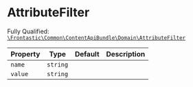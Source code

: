 #  AttributeFilter

Fully Qualified: [`\Frontastic\Common\ContentApiBundle\Domain\AttributeFilter`](../../../../src/php/ContentApiBundle/Domain/AttributeFilter.php)



Property|Type|Default|Description
--------|----|-------|-----------
`name`|`string`||
`value`|`string`||

